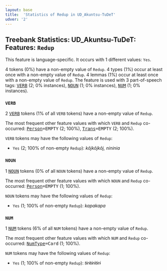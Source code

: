 ```yaml
---
layout: base
title:  'Statistics of Redup in UD_Akuntsu-TuDeT'
udver: '2'
---
```


## Treebank Statistics: UD_Akuntsu-TuDeT: Features: `Redup`

This feature is language-specific.
It occurs with 1 different values: `Yes`.

4 tokens (0%) have a non-empty value of `Redup`.
4 types (1%) occur at least once with a non-empty value of `Redup`.
4 lemmas (1%) occur at least once with a non-empty value of `Redup`.
The feature is used with 3 part-of-speech tags: <tt><a href="aqz_tudet-pos-VERB.html">VERB</a></tt> (2; 0% instances), <tt><a href="aqz_tudet-pos-NOUN.html">NOUN</a></tt> (1; 0% instances), <tt><a href="aqz_tudet-pos-NUM.html">NUM</a></tt> (1; 0% instances).

### `VERB`

2 <tt><a href="aqz_tudet-pos-VERB.html">VERB</a></tt> tokens (1% of all `VERB` tokens) have a non-empty value of `Redup`.

The most frequent other feature values with which `VERB` and `Redup` co-occurred: <tt><a href="aqz_tudet-feat-Person.html">Person</a></tt><tt>=EMPTY</tt> (2; 100%), <tt><a href="aqz_tudet-feat-Trans.html">Trans</a></tt><tt>=EMPTY</tt> (2; 100%).

`VERB` tokens may have the following values of `Redup`:

* `Yes` (2; 100% of non-empty `Redup`): <em>kõjkõjkõj, nininia</em>

### `NOUN`

1 <tt><a href="aqz_tudet-pos-NOUN.html">NOUN</a></tt> tokens (0% of all `NOUN` tokens) have a non-empty value of `Redup`.

The most frequent other feature values with which `NOUN` and `Redup` co-occurred: <tt><a href="aqz_tudet-feat-Person.html">Person</a></tt><tt>=EMPTY</tt> (1; 100%).

`NOUN` tokens may have the following values of `Redup`:

* `Yes` (1; 100% of non-empty `Redup`): <em>kapakapa</em>

### `NUM`

1 <tt><a href="aqz_tudet-pos-NUM.html">NUM</a></tt> tokens (6% of all `NUM` tokens) have a non-empty value of `Redup`.

The most frequent other feature values with which `NUM` and `Redup` co-occurred: <tt><a href="aqz_tudet-feat-NumType.html">NumType</a></tt><tt>=Card</tt> (1; 100%).

`NUM` tokens may have the following values of `Redup`:

* `Yes` (1; 100% of non-empty `Redup`): <em>tɨrɨtɨrɨtɨrɨ</em>

